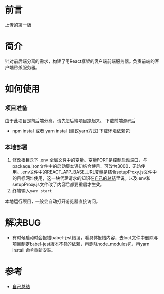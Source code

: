 # 前言
上传的第一版

# 简介
针对前后端分离的需求，构建了用React框架的客户端前端服务器。负责前端的客户端秒杀服务器。

# 如何使用
## `项目准备`
由于此项目是前后端分离，请先把后端项目跑起来。
下载前端源码后
- npm install   或者 yarn install (建议yarn方式)
下载环境依赖包
## `本地部署`
1. 修改根目录下 .env 全局文件中的变量。变量PORT是控制启动端口，与package.json文件中的启动脚本语句结合使用，可改为3000，无妨使用。.env文件中的REACT_APP_BASE_URL变量是结合setupProxy.js文件中的目标网址使用，这一块代理请求的知识在[自己的总结](./THINK.md)里说。以及.env和setupProxy.js文件改了内容后都要重启才生效。
2. 终端输入```yarn start```

本地运行项目，一般会自动打开游览器直接访问。

# 解决BUG
- 有时候启动时会报错babel-jest错误，看具体报错内容，去lock文件中删除与项目制定babel-jest版本不符的依赖，再删除node_modules包，再yarn install 命令重新安装。

# 参考
- [自己总结](./THINK.md)
